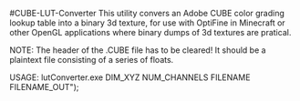 #CUBE-LUT-Converter
This utility convers an Adobe CUBE color grading lookup table into a binary 3d texture, for
use with OptiFine in Minecraft or other OpenGL applications where binary dumps of 3d textures are pratical.


NOTE: The header of the .CUBE file has to be cleared! It should be a plaintext file consisting of a series of floats.

USAGE: lutConverter.exe DIM_XYZ NUM_CHANNELS FILENAME FILENAME_OUT");
